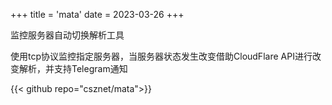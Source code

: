 +++
title = 'mata'
date = 2023-03-26
+++

监控服务器自动切换解析工具  

使用tcp协议监控指定服务器，当服务器状态发生改变借助CloudFlare API进行改变解析，并支持Telegram通知  

{{< github repo="csznet/mata">}}